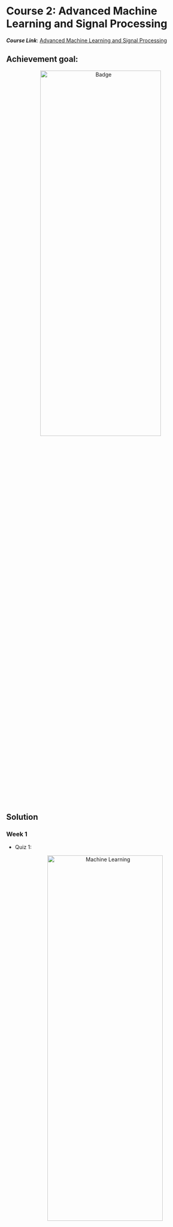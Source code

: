 # Course 2: Advanced Machine Learning and Signal Processing

**_Course Link_**: [Advanced Machine Learning and Signal Processing](https://www.coursera.org/learn/advanced-machine-learning-signal-processing)

## Achievement goal:

<p align="center">
    <img src="../Badges/Advanced-Machine-Learning-and-Signal-Processing.png" width="80%" height="50%" title="Badge" >
</p>


## Solution

### Week 1

- Quiz 1:
    <p align="center">
        <img src="./img/w1_quizz1.png" width="80%" height="50%" title="Machine Learning" >
    </p>

- Quiz 2:
    <p align="center">
        <img src="./img/w1_quizz2.png" width="80%" height="50%" title="ML Pipelines" >
    </p>


- [Assignment]().

### Week 2

- Quiz 1:
    <p align="center">
        <img src="./img/w2_quizz1.png" width="80%" height="50%" title="Linear Regression" >
    </p>

- Quiz 2:
    <p align="center">
        <img src="./img/w2_quizz2.png" width="80%" height="50%" title="Splitting and Overfitting" >
    </p>

- Quiz 3:
    <p align="center">
        <img src="./img/w2_quizz3.png" width="80%" height="50%" title="Evaluation Measures" >
    </p>

- Quiz 4:
    <p align="center">
        <img src="./img/w2_quizz4.png" width="80%" height="50%" title="Logistic Regression" >
    </p>

- Quiz 5:
    <p align="center">
        <img src="./img/w2_quizz5a.png" width="80%" height="50%" title="Naive Bays" >
    </p>
    <p align="center">
        <img src="./img/w2_quizz5b.png" width="80%" height="50%" title="Naive Bays" >
    </p>
    <p align="center">
        <img src="./img/w2_quizz5c.png" width="80%" height="50%" title="Naive Bays" >
    </p>

- Quiz 6:
    <p align="center">
        <img src="./img/w2_quizz6.png" width="80%" height="50%" title="SVM" >
    </p>

- Quiz 7:
    <p align="center">
        <img src="./img/w2_quizz7.png" width="80%" height="50%" title="Testing, X-Validation, GridSearch" >
    </p>

- Quiz 8:
    <p align="center">
        <img src="./img/w2_quizz8.png" width="80%" height="50%" title="Ensemble Learning" >
    </p>

- Quiz 9:
    <p align="center">
        <img src="./img/w2_quizz9.png" width="80%" height="50%" title="Regularization" >
    </p>


- [Assignment]().

### Week 3

- Quiz 1:
    <p align="center">
        <img src="./img/w3_quizz1.png" width="80%" height="50%" title="Clustering" >
    </p>

- Quiz 2:
    <p align="center">
        <img src="./img/w3_quizz2a.png" width="80%" height="50%" title="PCA" >
    </p>
    <p align="center">
        <img src="./img/w3_quizz2b.png" width="80%" height="50%" title="PCA" >
    </p>
    <p align="center">
        <img src="./img/w3_quizz2c.png" width="80%" height="50%" title="PCA" >
    </p>

- [Assignment]().

### Week 4

- Quiz 1:
    <p align="center">
        <img src="./img/w4_quizz1a.png" width="80%" height="50%" title="Fourier Transform" >
    </p>
    <p align="center">
        <img src="./img/w4_quizz1b.png" width="80%" height="50%" title="Fourier Transform" >
    </p>
    <p align="center">
        <img src="./img/w4_quizz1c.png" width="80%" height="50%" title="Fourier Transform" >
    </p>
    <p align="center">
        <img src="./img/w4_quizz1d_sai.png" width="80%" height="50%" title="Fourier Transform" >
    </p>

- Quiz 2:
    <p align="center">
        <img src="./img/w4_quizz2a.png" width="80%" height="50%" title="Wavelet Transform" >
    </p>
    <p align="center">
        <img src="./img/w4_quizz2b.png" width="80%" height="50%" title="Wavelet Transform" >
    </p>
    <p align="center">
        <img src="./img/w4_quizz2c.png" width="80%" height="50%" title="Wavelet Transform" >
    </p>


- [Assignment]().

## Contributors:

- 🐮 [@honghanhh](https://github.com/honghanhh)
- 🐔 [@tiena2cva](https://github.com/tiena2cva)
